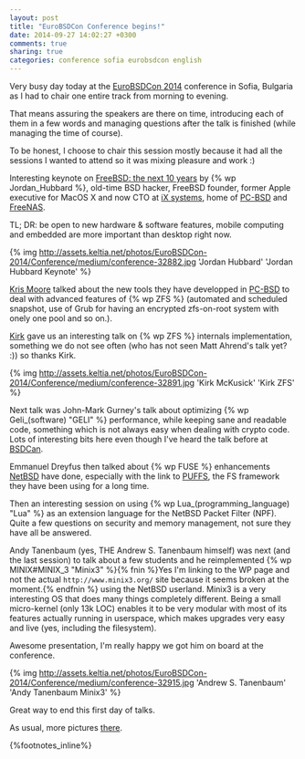```yaml
---
layout: post
title: "EuroBSDCon Conference begins!"
date: 2014-09-27 14:02:27 +0300
comments: true
sharing: true
categories: conference sofia eurobsdcon english
---
```


Very busy day today at the [EuroBSDCon 2014](http://2014.eurobsdcon.org/) conference in Sofia, Bulgaria as I had to chair one entire track from morning to evening.

That means assuring the speakers are there on time, introducing each of them in a few words and managing questions after the talk is finished (while managing the time of course).
<!--more-->
To be honest, I choose to chair this session mostly because it had all the sessions I wanted to attend so it was mixing pleasure and work :)

Interesting keynote on [FreeBSD: the next 10 years](http://2014.eurobsdcon.org/talks-and-schedule/talks/#JordanHubbard) by {% wp Jordan_Hubbard %}, old-time BSD hacker, FreeBSD founder, former Apple executive for MacOS X and now CTO at [iX systems](http://ixsystems.com/), home of [PC-BSD](http://www.pcbsd.org/) and [FreeNAS](htto://www.freenas.org/).

TL; DR: be open to new hardware & software features, mobile computing and embedded are more important than desktop right now.

{% img http://assets.keltia.net/photos/EuroBSDCon-2014/Conference/medium/conference-32882.jpg 'Jordan Hubbard' 'Jordan Hubbard Keynote' %}

[Kris Moore]() talked about the new tools they have developped in [PC-BSD](http://www.pcbsd.org/) to deal with advanced features of {% wp ZFS %} (automated and scheduled snapshot, use of Grub for having an encrypted zfs-on-root system with onely one pool and so on.).

[Kirk](http://mckusick.com/) gave us an interesting talk on {% wp ZFS %} internals implementation, something we do not see often (who has not seen Matt Ahrend's talk yet? :)) so thanks Kirk.

{% img http://assets.keltia.net/photos/EuroBSDCon-2014/Conference/medium/conference-32891.jpg 'Kirk McKusick' 'Kirk ZFS' %}

Next talk was John-Mark Gurney's talk about optimizing {% wp Geli_(software) "GELI" %} performance, while keeping sane and readable code, something which is not always easy when dealing with crypto code.  Lots of interesting bits here even though I've heard the talk before at [BSDCan](http://bsdcan.org/).

Emmanuel Dreyfus then talked about {% wp FUSE %} enhancements [NetBSD](http://www.netbsd.org/) have done, especially with the link to [PUFFS](http://www.netbsd.org/docs/puffs/), the FS framework they have been using for a long time.

Then an interesting session on using {% wp Lua_(programming_language) "Lua" %} as an extension language for the NetBSD Packet Filter (NPF).  Quite a few questions on security and memory management, not sure they have all be answered.

 Andy Tanenbaum (yes, THE Andrew S. Tanenbaum himself) was next (and the last session) to talk about a few students and he reimplemented {% wp MINIX#MINIX_3 "Minix3" %}{% fnin %}Yes I'm linking to the WP page and not the actual `http://www.minix3.org/` site because it seems broken at the moment.{% endfnin %} using the NetBSD userland.  Minix3 is a very interesting OS that does many things completely different.  Being a small micro-kernel (only 13k LOC) enables it to be very modular with most of its features actually running in userspace, which makes upgrades very easy and live (yes, including the filesystem).

 Awesome presentation, I'm really happy we got him on board at the conference.

 {% img http://assets.keltia.net/photos/EuroBSDCon-2014/Conference/medium/conference-32915.jpg 'Andrew S. Tanenbaum' 'Andy Tanenbaum Minix3' %}

Great way to end this first day of talks.

As usual, more pictures [there](http://assets.keltia.net/photos/EuroBSDCon-2014/Conference/index.html).

{%footnotes_inline%}
